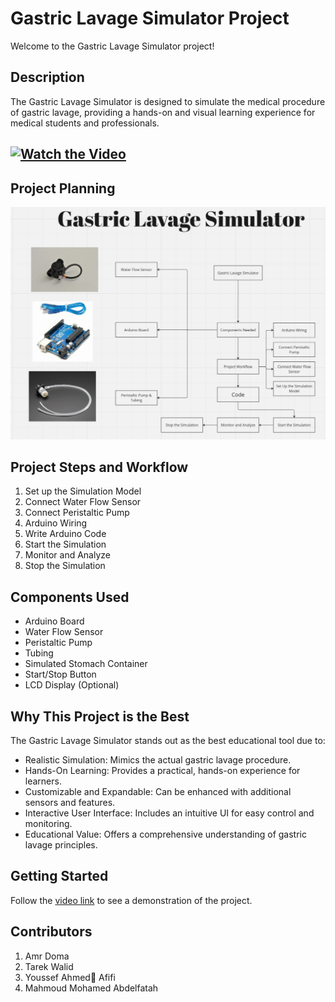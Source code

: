 # Gastric Lavage Simulator Project
Welcome to the Gastric Lavage Simulator project!

## Description
The Gastric Lavage Simulator is designed to simulate the medical procedure of gastric lavage, providing a hands-on and visual learning experience for medical students and professionals.

## [![Watch the Video](video_thumbnail.png)](https://drive.google.com/file/d/1I8HfTiA9kVP-dUlmKWVhIholbhqmzK7l/view?usp=sharing)


## Project Planning
![Gastric Lavage Simulator](Planning.jpeg)

## Project Steps and Workflow

1. Set up the Simulation Model
2. Connect Water Flow Sensor
3. Connect Peristaltic Pump
4. Arduino Wiring
5. Write Arduino Code
6. Start the Simulation
7. Monitor and Analyze
8. Stop the Simulation

## Components Used

- Arduino Board
- Water Flow Sensor
- Peristaltic Pump
- Tubing
- Simulated Stomach Container
- Start/Stop Button
- LCD Display (Optional)

## Why This Project is the Best

The Gastric Lavage Simulator stands out as the best educational tool due to:

- Realistic Simulation: Mimics the actual gastric lavage procedure.
- Hands-On Learning: Provides a practical, hands-on experience for learners.
- Customizable and Expandable: Can be enhanced with additional sensors and features.
- Interactive User Interface: Includes an intuitive UI for easy control and monitoring.
- Educational Value: Offers a comprehensive understanding of gastric lavage principles.

## Getting Started

Follow the [video link](https://drive.google.com/file/d/1I8HfTiA9kVP-dUlmKWVhIholbhqmzK7l/view?usp=sharing) to see a demonstration of the project.

## Contributors

1. Amr Doma 
2. Tarek Walid 
3. Youssef Ahmed ِAfifi
4. Mahmoud Mohamed Abdelfatah
